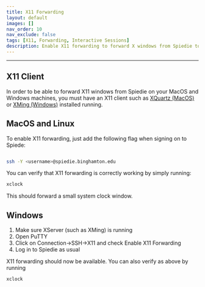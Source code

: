 ```yaml
--- 
title: X11 Forwarding 
layout: default 
images: []
nav_order: 10
nav_exclude: false
tags: [X11, Forwarding, Interactive Sessions]
description: Enable X11 forwarding to forward X windows from Spiedie to your local machine.
---
```



***

## X11 Client

In order to be able to forward X11 windows from Spiedie on your MacOS and Windows machines, you must have an X11 client such as [XQuartz (MacOS)](https://www.xquartz.org/) or [XMing (Windows)](https://sourceforge.net/projects/xming/) installed running. 


## MacOS and Linux

To enable X11 forwarding, just add the following flag when signing on to Spiede:

``` bash 

ssh -Y <username>@spiedie.binghamton.edu

```

You can verify that X11 forwarding is correctly working by simply running: 

``` bash 
xclock
```

This should forward a small system clock window. 

<!-- You should now be able to forward any apps that have X11 windows.  -->

## Windows 

1. Make sure XServer (such as XMing) is running 
2. Open PuTTY 
3. Click on Connection->SSH->X11 and check Enable X11 Forwarding
4. Log in to Spiedie as usual 

X11 forwarding should now be available. You can also verify as above by running 


``` bash 
xclock
```

